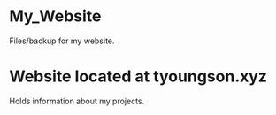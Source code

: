 # My_Website
Files/backup for my website.
# Website located at tyoungson.xyz
Holds information about my projects.
